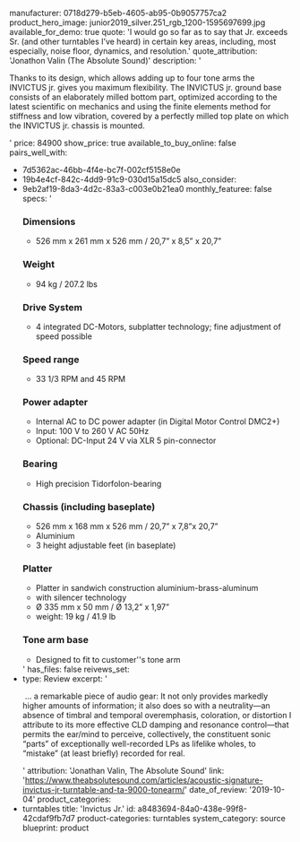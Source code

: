 manufacturer: 0718d279-b5eb-4605-ab95-0b9057757ca2
product_hero_image: junior2019_silver.251_rgb_1200-1595697699.jpg
available_for_demo: true
quote: 'I would go so far as to say that Jr. exceeds Sr. (and other turntables I’ve heard) in certain key areas, including, most especially, noise floor, dynamics, and resolution.'
quote_attribution: 'Jonathon Valin (The Absolute Sound)'
description: '<p>Thanks to its design, which allows adding up to four tone arms the INVICTUS jr. gives you maximum flexibility. The INVICTUS jr. ground base consists of an elaborately milled bottom part, optimized according to the latest scientific on mechanics and using the finite elements method for stiffness and low vibration, covered by a perfectly milled top plate on which the INVICTUS jr. chassis is mounted.</p>'
price: 84900
show_price: true
available_to_buy_online: false
pairs_well_with:
  - 7d5362ac-46bb-4f4e-bc7f-002cf5158e0e
  - 19b4e4cf-842c-4dd9-91c9-030d15a15dc5
also_consider:
  - 9eb2af19-8da3-4d2c-83a3-c003e0b21ea0
monthly_featuree: false
specs: '<h3><strong>Dimensions</strong></h3><ul><li>526 mm x 261 mm x 526 mm / 20,7” x 8,5” x 20,7”</li></ul><h3><strong>Weight</strong></h3><ul><li>94 kg / 207.2 lbs</li></ul><h3><strong>Drive System</strong></h3><ul><li>4 integrated DC-Motors, subplatter technology; fine adjustment of speed possible</li></ul><h3><strong>Speed range</strong></h3><ul><li>33 1/3 RPM and 45 RPM</li></ul><h3><strong>Power adapter</strong></h3><ul><li>Internal AC to DC power adapter (in Digital Motor Control DMC2+)</li><li>Input: 100 V to 260 V AC 50Hz</li><li>Optional: DC-Input 24 V via XLR 5 pin-connector</li></ul><h3><strong>Bearing</strong></h3><ul><li>High precision Tidorfolon-bearing</li></ul><h3><strong>Chassis (including baseplate)</strong></h3><ul><li>526 mm x 168 mm x 526 mm / 20,7” x 7,8”x 20,7”</li><li>Aluminium</li><li>3 height adjustable feet (in baseplate)</li></ul><h3><strong>Platter</strong></h3><ul><li>Platter in sandwich construction aluminium-brass-aluminum</li><li>with silencer technology</li><li>Ø 335 mm x 50 mm / Ø 13,2” x 1,97”</li><li>weight: 19 kg / 41.9 lb</li></ul><h3><strong>Tone arm base</strong></h3><ul><li>Designed to fit to customer''s tone arm</li></ul>'
has_files: false
reivews_set:
  -
    type: Review
    excerpt: '<p>&nbsp;... a remarkable piece of audio gear: It not only provides markedly higher amounts of information; it also does so with a neutrality—an absence of timbral and temporal overemphasis, coloration, or distortion I attribute to its more effective CLD damping and resonance control—that permits the ear/mind to perceive, collectively, the constituent sonic “parts” of exceptionally well-recorded LPs as lifelike wholes, to “mistake” (at least briefly) recorded for real.</p>'
    attribution: 'Jonathan Valin, The Absolute Sound'
    link: 'https://www.theabsolutesound.com/articles/acoustic-signature-invictus-jr-turntable-and-ta-9000-tonearm/'
    date_of_review: '2019-10-04'
product_categories:
  - turntables
title: 'Invictus Jr.'
id: a8483694-84a0-438e-99f8-42cdaf9fb7d7
product-categories: turntables
system_category: source
blueprint: product
